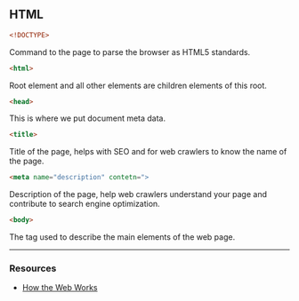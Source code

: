 ## HTML
```html
<!DOCTYPE>
```
Command to the page to parse the browser as HTML5 standards.
```html
<html>
```
Root element and all other elements are children elements of this root.
```html
<head>
```
This is where we put document meta data.
```html
<title>
```
Title of the page, helps with SEO and for web crawlers to know the name of the page.
```html
<meta name="description" contetn=">
```
Description of the page, help web crawlers understand your page and contribute to search engine optimization.
```html
<body>
```
The tag used to describe the main elements of the web page.

---
### Resources
+ [How the Web Works](https://developer.mozilla.org/en-US/docs/Learn/Getting_started_with_the_web/How_the_Web_works)
